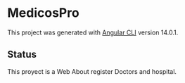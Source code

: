 # MedicosPro

This project was generated with [Angular CLI](https://github.com/angular/angular-cli) version 14.0.1.

## Status
This proyect is a Web About register Doctors and hospital.

